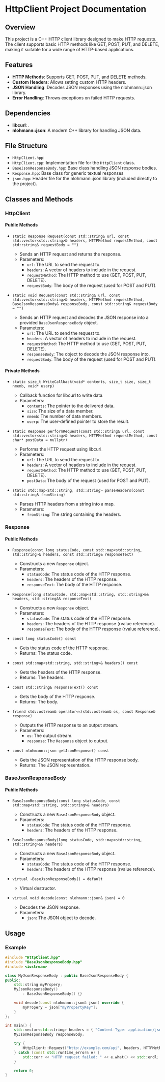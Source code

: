 # HttpClient Project Documentation

## Overview

This project is a C++ HTTP client library designed to make HTTP requests. The client supports basic HTTP methods like GET, POST, PUT, and DELETE, making it suitable for a wide range of HTTP-based applications.

## Features

- **HTTP Methods**: Supports GET, POST, PUT, and DELETE methods.
- **Custom Headers**: Allows setting custom HTTP headers.
- **JSON Handling**: Decodes JSON responses using the nlohmann::json library.
- **Error Handling**: Throws exceptions on failed HTTP requests.

## Dependencies

- **libcurl**: .
- **nlohmann::json**: A modern C++ library for handling JSON data.

## File Structure

- `HttpClient.hpp`: 
- `HttpClient.cpp`: Implementation file for the `HttpClient` class.
- `BaseJsonResponseBody.hpp`: Base class handling JSON response bodies.
- `Response.hpp`: Base class for generic textual responses
- `json.hpp`: Header file for the nlohmann::json library (included directly to the project).

## Classes and Methods

### HttpClient

#### Public Methods

- `static Response Request(const std::string& url, const std::vector<std::string>& headers, HTTPMethod requestMethod, const std::string& requestBody = "")`
  - Sends an HTTP request and returns the response.
  - Parameters:
    - `url`: The URL to send the request to.
    - `headers`: A vector of headers to include in the request.
    - `requestMethod`: The HTTP method to use (GET, POST, PUT, DELETE).
    - `requestBody`: The body of the request (used for POST and PUT).

- `static void Request(const std::string& url, const std::vector<std::string>& headers, HTTPMethod requestMethod, BaseJsonResponseBody& responseBody, const std::string& requestBody = "")`
  - Sends an HTTP request and decodes the JSON response into a provided `BaseJsonResponseBody` object.
  - Parameters:
    - `url`: The URL to send the request to.
    - `headers`: A vector of headers to include in the request.
    - `requestMethod`: The HTTP method to use (GET, POST, PUT, DELETE).
    - `responseBody`: The object to decode the JSON response into.
    - `requestBody`: The body of the request (used for POST and PUT).

#### Private Methods

- `static size_t WriteCallback(void* contents, size_t size, size_t nmemb, void* userp)`
  - Callback function for libcurl to write data.
  - Parameters:
    - `contents`: The pointer to the delivered data.
    - `size`: The size of a data member.
    - `nmemb`: The number of data members.
    - `userp`: The user-defined pointer to store the result.

- `static Response performRequest(const std::string& url, const std::vector<std::string>& headers, HTTPMethod requestMethod, const char* postData = nullptr)`
  - Performs the HTTP request using libcurl.
  - Parameters:
    - `url`: The URL to send the request to.
    - `headers`: A vector of headers to include in the request.
    - `requestMethod`: The HTTP method to use (GET, POST, PUT, DELETE).
    - `postData`: The body of the request (used for POST and PUT).

- `static std::map<std::string, std::string> parseHeaders(const std::string& fromString)`
  - Parses HTTP headers from a string into a map.
  - Parameters:
    - `fromString`: The string containing the headers.

### Response

#### Public Methods

- `Response(const long statusCode, const std::map<std::string, std::string>& headers, const std::string& responseText)`
  - Constructs a new `Response` object.
  - Parameters:
    - `statusCode`: The status code of the HTTP response.
    - `headers`: The headers of the HTTP response.
    - `responseText`: The body of the HTTP response.

- `Response(long statusCode, std::map<std::string, std::string>&& headers, std::string&& responseText)`
  - Constructs a new `Response` object.
  - Parameters:
    - `statusCode`: The status code of the HTTP response.
    - `headers`: The headers of the HTTP response (rvalue reference).
    - `responseText`: The body of the HTTP response (rvalue reference).

- `const long statusCode() const`
  - Gets the status code of the HTTP response.
  - Returns: The status code.

- `const std::map<std::string, std::string>& headers() const`
  - Gets the headers of the HTTP response.
  - Returns: The headers.

- `const std::string& responseText() const`
  - Gets the body of the HTTP response.
  - Returns: The body.

- `friend std::ostream& operator<<(std::ostream& os, const Response& response)`
  - Outputs the HTTP response to an output stream.
  - Parameters:
    - `os`: The output stream.
    - `response`: The `Response` object to output.

- `const nlohmann::json getJsonResponse() const`
  - Gets the JSON representation of the HTTP response body.
  - Returns: The JSON representation.

### BaseJsonResponseBody

#### Public Methods

- `BaseJsonResponseBody(const long statusCode, const std::map<std::string, std::string>& headers)`
  - Constructs a new `BaseJsonResponseBody` object.
  - Parameters:
    - `statusCode`: The status code of the HTTP response.
    - `headers`: The headers of the HTTP response.

- `BaseJsonResponseBody(long statusCode, std::map<std::string, std::string>&& headers)`
  - Constructs a new `BaseJsonResponseBody` object.
  - Parameters:
    - `statusCode`: The status code of the HTTP response.
    - `headers`: The headers of the HTTP response (rvalue reference).

- `virtual ~BaseJsonResponseBody() = default`
  - Virtual destructor.

- `virtual void decode(const nlohmann::json& json) = 0`
  - Decodes the JSON response.
  - Parameters:
    - `json`: The JSON object to decode.

## Usage

### Example

```cpp
#include "HttpClient.hpp"
#include "BaseJsonResponseBody.hpp"
#include <iostream>

class MyJsonResponseBody : public BaseJsonResponseBody {
public:
    std::string myPropery;
    MyJsonResponseBody()
        : BaseJsonResponseBody() {}

    void decode(const nlohmann::json& json) override {
        myPropery = json["myPropertyKey"];
    }
};

int main() {
    std::vector<std::string> headers = { "Content-Type: application/json" };
    MyJsonResponseBody responseBody;

    try {
        HttpClient::Request("http://example.com/api", headers, HTTPMethod::GET, responseBody);
    } catch (const std::runtime_error& e) {
        std::cerr << "HTTP request failed: " << e.what() << std::endl;
    }

    return 0;
}
